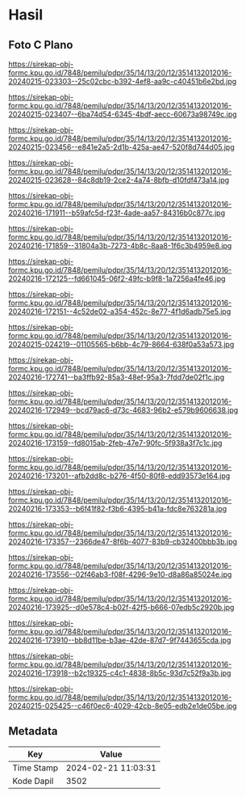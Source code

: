 # Hasil

## Foto C Plano

https://sirekap-obj-formc.kpu.go.id/7848/pemilu/pdpr/35/14/13/20/12/3514132012016-20240215-023303--25c02cbc-b392-4ef8-aa9c-c40451b6e2bd.jpg

https://sirekap-obj-formc.kpu.go.id/7848/pemilu/pdpr/35/14/13/20/12/3514132012016-20240215-023407--6ba74d54-6345-4bdf-aecc-60673a98749c.jpg

https://sirekap-obj-formc.kpu.go.id/7848/pemilu/pdpr/35/14/13/20/12/3514132012016-20240215-023456--e841e2a5-2d1b-425a-ae47-520f8d744d05.jpg

https://sirekap-obj-formc.kpu.go.id/7848/pemilu/pdpr/35/14/13/20/12/3514132012016-20240215-023628--84c8db19-2ce2-4a74-8bfb-d10fdf473a14.jpg

https://sirekap-obj-formc.kpu.go.id/7848/pemilu/pdpr/35/14/13/20/12/3514132012016-20240216-171911--b59afc5d-f23f-4ade-aa57-84316b0c877c.jpg

https://sirekap-obj-formc.kpu.go.id/7848/pemilu/pdpr/35/14/13/20/12/3514132012016-20240216-171859--31804a3b-7273-4b8c-8aa8-1f6c3b4959e8.jpg

https://sirekap-obj-formc.kpu.go.id/7848/pemilu/pdpr/35/14/13/20/12/3514132012016-20240216-172125--fd661045-06f2-49fc-b9f8-1a7256a4fe46.jpg

https://sirekap-obj-formc.kpu.go.id/7848/pemilu/pdpr/35/14/13/20/12/3514132012016-20240216-172151--4c52de02-a354-452c-8e77-4f1d6adb75e5.jpg

https://sirekap-obj-formc.kpu.go.id/7848/pemilu/pdpr/35/14/13/20/12/3514132012016-20240215-024219--01105565-b6bb-4c79-8664-638f0a53a573.jpg

https://sirekap-obj-formc.kpu.go.id/7848/pemilu/pdpr/35/14/13/20/12/3514132012016-20240216-172741--ba3ffb92-85a3-48ef-95a3-7fdd7de02f1c.jpg

https://sirekap-obj-formc.kpu.go.id/7848/pemilu/pdpr/35/14/13/20/12/3514132012016-20240216-172949--bcd79ac6-d73c-4683-96b2-e579b9606638.jpg

https://sirekap-obj-formc.kpu.go.id/7848/pemilu/pdpr/35/14/13/20/12/3514132012016-20240216-173159--fd8015ab-2feb-47e7-90fc-5f938a3f7c1c.jpg

https://sirekap-obj-formc.kpu.go.id/7848/pemilu/pdpr/35/14/13/20/12/3514132012016-20240216-173201--afb2dd8c-b276-4f50-80f8-edd93573e164.jpg

https://sirekap-obj-formc.kpu.go.id/7848/pemilu/pdpr/35/14/13/20/12/3514132012016-20240216-173353--b6f41f82-f3b6-4395-b41a-fdc8e763281a.jpg

https://sirekap-obj-formc.kpu.go.id/7848/pemilu/pdpr/35/14/13/20/12/3514132012016-20240216-173357--2366de47-8f6b-4077-83b9-cb32400bbb3b.jpg

https://sirekap-obj-formc.kpu.go.id/7848/pemilu/pdpr/35/14/13/20/12/3514132012016-20240216-173556--02f46ab3-f08f-4296-9e10-d8a86a85024e.jpg

https://sirekap-obj-formc.kpu.go.id/7848/pemilu/pdpr/35/14/13/20/12/3514132012016-20240216-173925--d0e578c4-b02f-42f5-b666-07edb5c2920b.jpg

https://sirekap-obj-formc.kpu.go.id/7848/pemilu/pdpr/35/14/13/20/12/3514132012016-20240216-173910--bb8d11be-b3ae-42de-87d7-9f7443655cda.jpg

https://sirekap-obj-formc.kpu.go.id/7848/pemilu/pdpr/35/14/13/20/12/3514132012016-20240216-173918--b2c19325-c4c1-4838-8b5c-93d7c52f9a3b.jpg

https://sirekap-obj-formc.kpu.go.id/7848/pemilu/pdpr/35/14/13/20/12/3514132012016-20240215-025425--c46f0ec6-4029-42cb-8e05-edb2e1de05be.jpg


## Metadata

| Key        | Value               |
| ---------- | ------------------- |
| Time Stamp | 2024-02-21 11:03:31 |
| Kode Dapil | 3502                |



